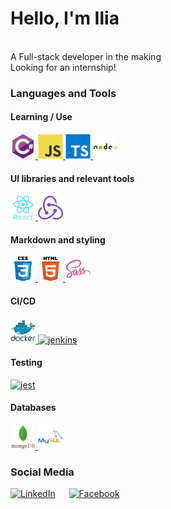 <h1 align="left">Hello, I'm Ilia</h3>

<br>A Full-stack developer in the making<br>Looking for an internship!

<h3 align="left">Languages and Tools</h3>
<p align="left">

<h4 align="left">Learning / Use</h3>
 <a href="https://www.w3schools.com/cs/" target="_blank" rel="noreferrer">
  <img src="https://raw.githubusercontent.com/devicons/devicon/master/icons/csharp/csharp-original.svg" 
       alt="csharp" 
       width="40" 
       height="40"/> 
 </a>

<a href="https://developer.mozilla.org/en-US/docs/Web/JavaScript" target="_blank" rel="noreferrer"> 
<img src="https://raw.githubusercontent.com/devicons/devicon/master/icons/javascript/javascript-original.svg" 
 alt="javascript"
 width="40" 
 height="40"/> 
 </a>

 <a href="https://www.typescriptlang.org/" target="_blank" rel="noreferrer">
  <img src="https://raw.githubusercontent.com/devicons/devicon/master/icons/typescript/typescript-original.svg" 
  alt="typescript" 
  width="40" 
  height="40"/> 
  </a>
  
<a href="https://nodejs.org" target="_blank" rel="noreferrer"> 
<img src="https://raw.githubusercontent.com/devicons/devicon/master/icons/nodejs/nodejs-original-wordmark.svg"
alt="nodejs"
width="40" 
height="40"/> </a>
<h4 align="left">UI libraries and relevant tools</h3>
<a href="https://reactjs.org/" target="_blank" rel="noreferrer">
 <img src="https://raw.githubusercontent.com/devicons/devicon/master/icons/react/react-original-wordmark.svg" 
 alt="react" 
 width="40" 
 height="40"/> 
 </a>
<a href="https://redux.js.org" target="_blank" rel="noreferrer"> 
<img src="https://raw.githubusercontent.com/devicons/devicon/master/icons/redux/redux-original.svg" 
 alt="redux" 
 width="40"
 height="40"/> 
 </a>
 <h4 align="left">Markdown and styling</h3>
<a href="https://www.w3schools.com/css/" target="_blank" rel="noreferrer">
 <img src="https://raw.githubusercontent.com/devicons/devicon/master/icons/css3/css3-original-wordmark.svg" 
 alt="css3" 
 width="40" 
 height="40"/> 
 </a>

<a href="https://www.w3.org/html/" target="_blank" rel="noreferrer"> 
<img src="https://raw.githubusercontent.com/devicons/devicon/master/icons/html5/html5-original-wordmark.svg" 
alt="html5" 
width="40" 
height="40"/> 
</a>

<a href="https://sass-lang.com" target="_blank" rel="noreferrer"> 
<img src="https://raw.githubusercontent.com/devicons/devicon/master/icons/sass/sass-original.svg" 
alt="sass" 
width="40" 
height="40"/> 
</a>
<h4 align="left">CI/CD</h3>
<a href="https://www.docker.com/" target="_blank" rel="noreferrer"> 
<img src="https://raw.githubusercontent.com/devicons/devicon/master/icons/docker/docker-original-wordmark.svg" 
alt="docker" 
width="40" 
height="40"/> 
</a>

<a href="https://www.jenkins.io" target="_blank" rel="noreferrer"> 
<img src="https://www.vectorlogo.zone/logos/jenkins/jenkins-icon.svg" 
alt="jenkins" 
width="40" 
height="40"/> 
</a>
<h4 align="left">Testing</h3>
<a href="https://jestjs.io" target="_blank" rel="noreferrer">
 <img src="https://www.vectorlogo.zone/logos/jestjsio/jestjsio-icon.svg" 
 alt="jest" 
 width="40" 
 height="40"/> 
  </a>
<h4 align="left">Databases</h3>
<a href="https://www.mongodb.com/" target="_blank" rel="noreferrer"> 
<img src="https://raw.githubusercontent.com/devicons/devicon/master/icons/mongodb/mongodb-original-wordmark.svg" 
alt="mongodb" 
width="40" 
height="40"/>
</a>

<a href="https://www.mysql.com/" target="_blank" rel="noreferrer"> 
<img src="https://raw.githubusercontent.com/devicons/devicon/master/icons/mysql/mysql-original-wordmark.svg" 
alt="mysql" 
width="40" 
height="40"/>
 </a>

 </p>
 <h3 align="left">Social Media</h3>
 <a href="https://www.linkedin.com/in/ilia-ponomarenko/" target="_blank"><img src="https://img.shields.io/badge/LinkedIn-%230077B5.svg?&style=flat-square&logo=linkedin&logoColor=white" alt="LinkedIn"></a>
&emsp;
 <a href="https://www.facebook.com/ilya.ponomarenko.75/" target="_blank"><img src="https://img.shields.io/badge/Facebook-%231877F2.svg?&style=flat-square&logo=facebook&logoColor=white" alt="Facebook"></a>
&emsp;
